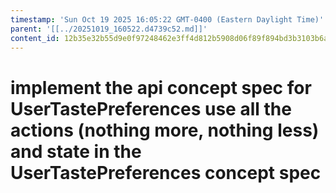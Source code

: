 ```yaml
---
timestamp: 'Sun Oct 19 2025 16:05:22 GMT-0400 (Eastern Daylight Time)'
parent: '[[../20251019_160522.d4739c52.md]]'
content_id: 12b35e32b55d9e0f97248462e3ff4d812b5908d06f89f894bd3b3103b6acf3e6
---
```


# implement the api concept spec for UserTastePreferences use all the actions (nothing more, nothing less) and state in the UserTastePreferences concept spec
